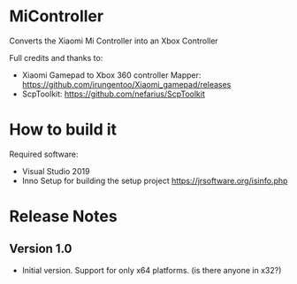 # MiController
Converts the Xiaomi Mi Controller into an Xbox Controller

Full credits and thanks to:
 - Xiaomi Gamepad to Xbox 360 controller Mapper: https://github.com/irungentoo/Xiaomi_gamepad/releases
 - ScpToolkit: https://github.com/nefarius/ScpToolkit

How to build it
===============
Required software:
 - Visual Studio 2019
 - Inno Setup for building the setup project https://jrsoftware.org/isinfo.php


Release Notes
=============

Version 1.0
-----------
- Initial version. Support for only x64 platforms. (is there anyone in x32?)
